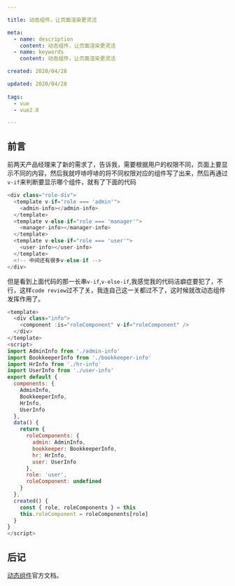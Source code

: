 ```yaml
---

title: 动态组件，让页面渲染更灵活

meta:
  - name: description
    content: 动态组件，让页面渲染更灵活
  - name: keywords
    content: 动态组件，让页面渲染更灵活

created: 2020/04/28

updated: 2020/04/28
 
tags:
  - vue
  - vue2.0

---
```

## 前言
前两天产品经理来了新的需求了，告诉我，需要根据用户的权限不同，页面上要显示不同的内容，然后我就哼哧哼哧的将不同权限对应的组件写了出来，然后再通过`v-if`来判断要显示哪个组件，就有了下面的代码

```js
<div class="role-div">
  <template v-if="role === 'admin'">
    <admin-info></admin-info>
  </template>
  <template v-else-if="role === 'manager'">
    <manager-info></manager-info>
  </template>
  <template v-else-if="role === 'user'">
    <user-info></user-info>
  </template>
  <!-- 中间还有很多v-else-if -->
</div>
```

但是看到上面代码的那一长串`v-if`,`v-else-if`,我感觉我的代码洁癖症要犯了，不行，这样`code review`过不了关，我连自己这一关都过不了，这时候就改动态组件发挥作用了。

```js
<template>
  <div class="info">
    <component :is="roleComponent" v-if="roleComponent" />
  </div>
</template>
<script>
import AdminInfo from './admin-info'
import BookkeeperInfo from './bookkeeper-info'
import HrInfo from './hr-info'
import UserInfo from './user-info'
export default {
  components: {
    AdminInfo,
    BookkeeperInfo,
    HrInfo,
    UserInfo
  },
  data() {
    return {
      roleComponents: {
        admin: AdminInfo,
        bookkeeper: BookkeeperInfo,
        hr: HrInfo,
        user: UserInfo
      },
      role: 'user',
      roleComponent: undefined
    }
  },
  created() {
    const { role, roleComponents } = this
    this.roleComponent = roleComponents[role]
  }
}
</script>

```

## 后记
[动态组件](https://cn.vuejs.org/v2/guide/components.html#%E5%8A%A8%E6%80%81%E7%BB%84%E4%BB%B6)官方文档。